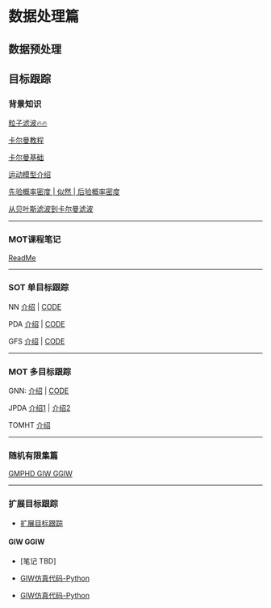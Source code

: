 <!--
 * @Author: CharlesHAO hcheng1005@gmail.com
 * @Date: 2024-03-09 02:08:54
 * @LastEditors: CharlesHAO hcheng1005@gmail.com
 * @LastEditTime: 2024-03-10 20:45:38
 * @FilePath: \about_Radar\数据处理篇\README.md
 * @Description: 这是默认设置,请设置`customMade`, 打开koroFileHeader查看配置 进行设置: https://github.com/OBKoro1/koro1FileHeader/wiki/%E9%85%8D%E7%BD%AE
-->
# 数据处理篇

## 数据预处理

## 目标跟踪

### 背景知识

[粒子滤波🔥🔥](./目标跟踪篇/Particlefilter.md)

[卡尔曼教程](./目标跟踪篇/kalman.md)

[卡尔曼基础](./目标跟踪篇/目标跟踪基础知识/卡尔曼系列/README.md)

[运动模型介绍](./目标跟踪篇/目标跟踪基础知识/卡尔曼系列/运动模型.md)

[先验概率密度 | 似然 | 后验概率密度](https://blog.shipengx.com/archives/9fb25cec.html)

[从贝叶斯滤波到卡尔曼滤波](https://blog.shipengx.com/archives/3bb74af.html)

---

### MOT课程笔记
[ReadMe](./目标跟踪篇/MOT_Course/MOT/README.md)

---

### SOT 单目标跟踪

NN 
[介绍](./目标跟踪篇/MOT_Course/MOT/HA01_Note.md) |  [CODE](./目标跟踪篇/MOT_Course/MOT/HA01_Code.md) 

PDA
[介绍](./目标跟踪篇/PDA.md) |  [CODE](./目标跟踪篇/Stone_Soup/07_PDATutorial.ipynb)

GFS
[介绍](./目标跟踪篇/MOT_Course/MOT/HA01_Note.md) |  [CODE](./目标跟踪篇/MOT_Course/MOT/HA01_Code.md)

---

### MOT 多目标跟踪
GNN: 
[介绍](./目标跟踪篇/MOT_Course/MOT/HA02_Note.md) |  [CODE](./目标跟踪篇/MOT_Course/MOT/HA01_Code.md) 

JPDA
[介绍1](./目标跟踪篇/MOT_Course/MOT/HA02_Note.md) | 
[介绍2](./目标跟踪篇/JPDA_CJPDA.md)


TOMHT
[介绍](./目标跟踪篇/MHT.md)

---

### 随机有限集篇

[GMPHD GIW GGIW](./目标跟踪篇/随机有限集系列/GMPHD.md)
  

---

### 扩展目标跟踪
- [扩展目标跟踪](./目标跟踪篇/扩展目标跟踪/README.md)

#### GIW GGIW

- [笔记 TBD]

- [GIW仿真代码-Python](./code/python_ver/gmphd_giw_ggiw/giw_filter.py)

- [GIW仿真代码-Python](./code/python_ver/gmphd_giw_ggiw/ggiw_filter.py)

